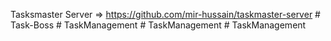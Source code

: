 Tasksmaster Server => https://github.com/mir-hussain/taskmaster-server
#   T a s k - B o s s  
 #   T a s k M a n a g e m e n t  
 #   T a s k M a n a g e m e n t  
 #   T a s k M a n a g e m e n t  
 